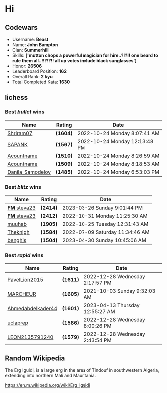 # Hi

<!-- start-data -->
## Codewars

- Username: __Beast__
- Name: __John Bampton__
- Clan: __Summerhill__
- Skills: __['mutton chops a powerful magician for hire..?!?!! one beard to rule them all..!!?!?!! all up votes include black sunglasses']__
- Honor: __26506__
- Leaderboard Position: __162__
- Overall Rank: __2 kyu__
- Total Completed Kata: __1630__

## lichess

### Best *bullet* wins

| Name | Rating | Date |
| - | - | - |
| [Shriram07](https://lichess.org/@/Shriram07) | __(1604)__ | 2022-10-24 Monday 8:07:41 AM |
| [SAPANK](https://lichess.org/@/SAPANK) | __(1567)__ | 2022-10-24 Monday 12:13:48 PM |
| [Acountname](https://lichess.org/@/Acountname) | __(1510)__ | 2022-10-24 Monday 8:26:59 AM |
| [Acountname](https://lichess.org/@/Acountname) | __(1509)__ | 2022-10-24 Monday 8:18:53 AM |
| [Danila_Samodelov](https://lichess.org/@/Danila_Samodelov) | __(1485)__ | 2022-10-24 Monday 6:53:03 PM |

### Best *blitz* wins

| Name | Rating | Date |
| - | - | - |
| [__FM__ steva23](https://lichess.org/@/steva23) | __(2414)__ | 2023-03-26 Sunday 9:01:44 PM |
| [__FM__ steva23](https://lichess.org/@/steva23) | __(2412)__ | 2022-10-31 Monday 11:25:30 AM |
| [muuhab](https://lichess.org/@/muuhab) | __(1905)__ | 2022-10-25 Tuesday 12:31:43 AM |
| [Theknigh](https://lichess.org/@/Theknigh) | __(1584)__ | 2022-07-09 Saturday 11:34:46 AM |
| [benghis](https://lichess.org/@/benghis) | __(1504)__ | 2023-04-30 Sunday 10:45:06 AM |

### Best *rapid* wins

| Name | Rating | Date |
| - | - | - |
| [PavelLion2015](https://lichess.org/@/PavelLion2015) | __(1611)__ | 2022-12-28 Wednesday 2:17:57 PM |
| [MARCHEUR](https://lichess.org/@/MARCHEUR) | __(1605)__ | 2021-10-03 Sunday 9:32:03 AM |
| [Ahmedabdelkader44](https://lichess.org/@/Ahmedabdelkader44) | __(1601)__ | 2023-04-13 Thursday 12:55:27 AM |
| [uclaprep](https://lichess.org/@/uclaprep) | __(1586)__ | 2022-12-28 Wednesday 8:00:26 PM |
| [LEON2135791240](https://lichess.org/@/LEON2135791240) | __(1579)__ | 2022-12-28 Wednesday 2:43:54 PM |

## Random Wikipedia

The Erg Iguidi, is a large erg in the area of Tindouf in southwestern Algeria, extending into northern Mali and Mauritania.

https://en.m.wikipedia.org/wiki/Erg_Iguidi
